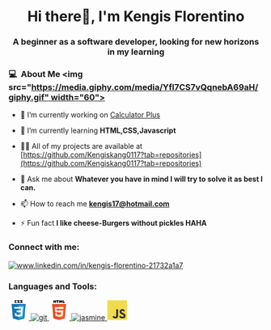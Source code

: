 <h1 align="center">Hi there👋, I'm Kengis Florentino</h1>
<h3 align="center">A beginner as a software developer, looking for new horizons in my learning</h3>

### 💻 &nbsp;About Me   <img src="https://media.giphy.com/media/Yfl7CS7vQqnebA69aH/giphy.gif" width="60">
- 🔭 I’m currently working on [Calculator Plus](https://github.com/Kengiskang0117/Final-Calculator-Papon.git)

- 🌱 I’m currently learning **HTML,CSS,Javascript**

- 👨‍💻 All of my projects are available at [https://github.com/Kengiskang0117?tab=repositories](https://github.com/Kengiskang0117?tab=repositories)

- 💬 Ask me about **Whatever you have in mind I will try to solve it as best I can.**

- 📫 How to reach me **kengis17@hotmail.com**

- ⚡ Fun fact **I like cheese-Burgers without pickles HAHA**

<h3 align="left">Connect with me:</h3>
<p align="left">
<a href="https://linkedin.com/in/www.linkedin.com/in/kengis-florentino-21732a1a7" target="blank"><img align="center" src="https://raw.githubusercontent.com/rahuldkjain/github-profile-readme-generator/master/src/images/icons/Social/linked-in-alt.svg" alt="www.linkedin.com/in/kengis-florentino-21732a1a7" height="30" width="40" /></a>
</p>

<h3 align="left">Languages and Tools:</h3>
<p align="left"> <a href="https://www.w3schools.com/css/" target="_blank" rel="noreferrer"> <img src="https://raw.githubusercontent.com/devicons/devicon/master/icons/css3/css3-original-wordmark.svg" alt="css3" width="40" height="40"/> </a> <a href="https://git-scm.com/" target="_blank" rel="noreferrer"> <img src="https://www.vectorlogo.zone/logos/git-scm/git-scm-icon.svg" alt="git" width="40" height="40"/> </a> <a href="https://www.w3.org/html/" target="_blank" rel="noreferrer"> <img src="https://raw.githubusercontent.com/devicons/devicon/master/icons/html5/html5-original-wordmark.svg" alt="html5" width="40" height="40"/> </a> <a href="https://jasmine.github.io/" target="_blank" rel="noreferrer"> <img src="https://www.vectorlogo.zone/logos/jasmine/jasmine-icon.svg" alt="jasmine" width="40" height="40"/> </a> <a href="https://developer.mozilla.org/en-US/docs/Web/JavaScript" target="_blank" rel="noreferrer"> <img src="https://raw.githubusercontent.com/devicons/devicon/master/icons/javascript/javascript-original.svg" alt="javascript" width="40" height="40"/> </a> </p>


